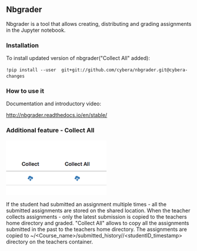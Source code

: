 ## Nbgrader
Nbgrader is a tool that allows creating, distributing and grading assignments in the Jupyter notebook.

### Installation
To install updated version of nbgrader("Collect All" added):

`!pip install --user  git+git://github.com/cybera/nbgrader.git@cybera-changes
`

### How to use it
Documentation and introductory video:

http://nbgrader.readthedocs.io/en/stable/

### Additional feature - Collect All

![](images/collect_all.png)

If the student had submitted an assignment multiple times - all the submitted assignments are stored on the shared location.
When the teacher collects assignments - only the latest submission is copied to the teachers home directory and graded.
"Collect All"  allows to copy all the assignments submitted in the past to the teachers home directory.
The assignments are copied to ~/<Course_name>/submitted_history/<assignment>/<studentID_timestamp> directory on the teachers container.
